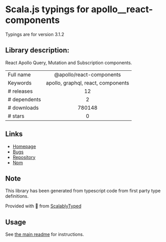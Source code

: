 
# Scala.js typings for apollo__react-components

Typings are for version 3.1.2

## Library description:
React Apollo Query, Mutation and Subscription components.

|                    |                 |
| ------------------ | :-------------: |
| Full name          | @apollo/react-components |
| Keywords           | apollo, graphql, react, components |
| # releases         | 12 |
| # dependents       | 2 |
| # downloads        | 780148 |
| # stars            | 0 |

## Links
- [Homepage](https://github.com/apollographql/react-apollo#readme)
- [Bugs](https://github.com/apollographql/react-apollo/issues)
- [Repository](https://github.com/apollographql/react-apollo)
- [Npm](https://www.npmjs.com/package/%40apollo%2Freact-components)
    


## Note
This library has been generated from typescript code from first party type definitions.

Provided with :purple_heart: from [ScalablyTyped](https://github.com/oyvindberg/ScalablyTyped)

## Usage
See [the main readme](../../readme.md) for instructions.


